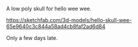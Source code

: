 A low poly skull for hello wee wee.

https://sketchfab.com/3d-models/hello-skull-wee-65e9640c3c844a58ad4cb8faf2ad6d84

Only a few days late.